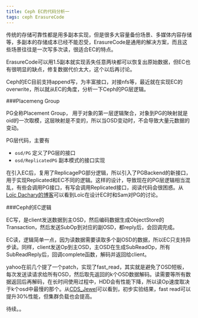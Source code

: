 ```yaml
---
title: Ceph EC的代码分析一
tags: ceph ErasureCode
---
```


传统的存储可靠性都是用多副本实现，但是很多大容量备份场景、多媒体内容存储等，多副本的存储成本已经不能忍受，ErasureCode是通用的解决方案，而且这些场景往往是一次写多次读，很适合EC的特点。

ErasureCode可以用1.5副本就实现丢失任意两块都可以恢复出原始数据，但EC也有很明显的缺点，修复数据代价太大，这个以后再讨论。

Ceph的EC目前支持append写，为丰富接口，对接nfs等，最近就在实现EC的overwrite，所以就从EC的角度，分析一下Ceph的PG层逻辑。

<!--more-->

###Placemeng Group

PG全称Placement Group， 用于对象的第一层逻辑聚合，对象到PG的映射就是oid的一次取模，这层映射是不变的，所以当OSD变动时，不会导致大量元数据的变动。

PG层代码，主要有

* `osd/PG` 定义了PG层的接口
* `osd/ReplicatedPG` 副本模式的接口实现

在引入EC后，复用了ReplicagePG部分逻辑，所以引入了PGBackend的新接口，用于实现Replicated和EC不同的逻辑。这样的设计，导致现在的PG层逻辑相当混乱，有些会调用PG接口，有写会调用Replicated接口，阅读代码会很困惑。从[Loïc Dachary的博客](http://dachary.org/?p=2320)可以看到Loïc在设计EC时和Sam对PG的讨论。

###Ceph的EC逻辑

EC写，是client发送数据到主OSD，然后编码数据生成ObjectStore的Transaction，然后发送SubOp到对应的副OSD，都reply后，会回调完成。

EC读，逻辑简单一点，因为读数据需要读取多个副OSD的数据，所以EC只支持异步读。同样，client发送Op到主OSD，主OSD在生成SubReadOp，所有SubReadReply后，回调complete函数，解码并返回给client。

yahoo在前几个提了一个patch，实现了fast_read，其实就是避免了OSD短板，每次发送读请求给所有OSD，然后取先返回的k个OSD数据解码。读需要等所有数据返回后再解码，在长时间使用过程中，HDD会有性能下降，所以读Op速度取决于k个osd中最慢的那个。从[CDS_Jewel](http://tracker.ceph.com/projects/ceph/wiki/Tail_latency_improvements)可以看到，初步实验结果，fast read可以提升30%性能，但集群负载也会提高。


待续。。